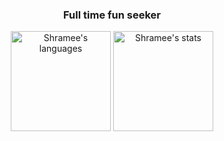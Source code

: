 
<div align="center">
  <h3>Full time fun seeker</h3>

  <img height=160 src='https://github-readme-stats.vercel.app/api/top-langs/?username=shramee&layout=compact' alt="Shramee's languages" /> <img height=160 src='https://github-readme-stats.vercel.app/api/?username=shramee&layout=compact' alt="Shramee's stats" />
</div>



<!--
**shramee/shramee** is a ✨ _special_ ✨ repository because its `README.md` (this file) appears on your GitHub profile.

Here are some ideas to get you started:

- 🔭 I’m currently working on ...
- 🌱 I’m currently learning ...
- 👯 I’m looking to collaborate on ...
- 🤔 I’m looking for help with ...
- 💬 Ask me about ...
- 📫 How to reach me: ...
- 😄 Pronouns: ...
- ⚡ Fun fact: ...
-->
